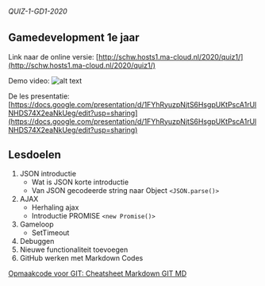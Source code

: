 ###### QUIZ-1-GD1-2020

## Gamedevelopment 1e jaar

Link naar de online versie: [http://schw.hosts1.ma-cloud.nl/2020/quiz1/](http://schw.hosts1.ma-cloud.nl/2020/quiz1/)

Demo video: 
![alt text](http://schw.hosts1.ma-cloud.nl/2020/quiz1/images/1e_versie_quiz.gif "demo van de quiz")


De les presentatie: [https://docs.google.com/presentation/d/1FYhRyuzpNjtS6HsgpUKtPscA1rUlNHDS74X2eaNkUeg/edit?usp=sharing](https://docs.google.com/presentation/d/1FYhRyuzpNjtS6HsgpUKtPscA1rUlNHDS74X2eaNkUeg/edit?usp=sharing)

## Lesdoelen
1. JSON introductie
    * Wat is JSON korte introductie
    * Van JSON gecodeerde string naar Object  `<JSON.parse()>`
1.  AJAX
    * Herhaling ajax
    * Introductie PROMISE        `<new Promise()>` 
1.  Gameloop    
    * SetTimeout
1.  Debuggen
1.  Nieuwe functionaliteit toevoegen
1.  GitHub werken met Markdown Codes

[Opmaakcode voor GIT:  Cheatsheet Markdown GIT MD ](https://github.com/adam-p/markdown-here/wiki/Markdown-Cheatsheet)
